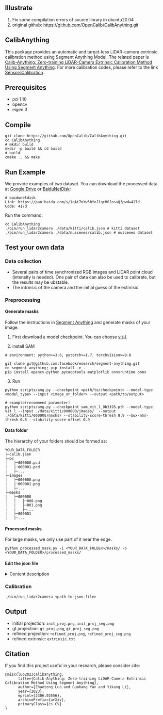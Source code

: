 
## Illustrate
1. Fix some compilation errors of source library in ubuntu20.04
2. original github: https://github.com/OpenCalib/CalibAnything.git

## CalibAnything

This package provides an automatic and target-less LiDAR-camera extrinsic calibration method using Segment Anything Model. The related paper is [Calib-Anything: Zero-training LiDAR-Camera Extrinsic Calibration Method Using Segment Anything](https://arxiv.org/abs/2306.02656). For more calibration codes, please refer to the link <a href="https://github.com/PJLab-ADG/SensorsCalibration" title="SensorsCalibration">SensorsCalibration</a>.

## Prerequisites
- pcl 1.10
- opencv
- eigen 3

## Compile
```shell
git clone https://github.com/OpenCalib/CalibAnything.git
cd CalibAnything
# mkdir build
mkdir -p build && cd build
# build
cmake .. && make
```

## Run Example
We provide examples of two dataset. You can download the processed data at [Google Drive](https://drive.google.com/file/d/1OCtbIGilLOBnHzY5VNHqRZzbxXj3xiXc/view?usp=drive_link) or [BaiduNetDisk](https://pan.baidu.com/s/1qAt7nYw5hYoJ1qrH0JosaQ?pwd=417d):
```
# baidunetdisk
Link: https://pan.baidu.com/s/1qAt7nYw5hYoJ1qrH0JosaQ?pwd=417d 
Code: 417d
```

Run the command:
```shell
cd CalibAnything
./bin/run_lidar2camera ./data/kitti/calib.json # kitti dataset
./bin/run_lidar2camera ./data/nuscenes/calib.json # nuscenes dataset
```

## Test your own data

### Data collection

- Several pairs of time synchronized RGB images and LiDAR point cloud (intensity is needed). One pair of data can also be used to calibrate, but the results may be ubstable.
- The intrinsic of the camera and the initial guess of the extrinsic.

### Preprocessing

#### Generate masks

Follow the instructions in [Segment Anything](https://github.com/facebookresearch/segment-anything) and generate masks of your image.

1. First download a model checkpoint. You can choose [vit-l](https://dl.fbaipublicfiles.com/segment_anything/sam_vit_l_0b3195.pth).

2. Install SAM
```shell
# environment: python>=3.8, pytorch>=1.7, torchvision>=0.8

git clone git@github.com:facebookresearch/segment-anything.git
cd segment-anything; pip install -e .
pip install opencv-python pycocotools matplotlib onnxruntime onnx
```

3. Run
```shell
python scripts/amg.py --checkpoint <path/to/checkpoint> --model-type <model_type> --input <image_or_folder> --output <path/to/output>

# example(recommend parameter)
python scripts/amg.py --checkpoint sam_vit_l_0b3195.pth --model-type vit_l --input ./data/kitti/000000/images/  --output ./data/kitti/000000/masks/ --stability-score-thresh 0.9 --box-nms-thresh 0.5 --stability-score-offset 0.9
```

#### Data folder
The hierarchy of your folders should be formed as:
```
YOUR_DATA_FOLDER
├─calib.json
├─pc
|   ├─000000.pcd
|   ├─000001.pcd
|   ├─...
├─images
|   ├─000000.png
|   ├─000001.png
|   ├─...
├─masks
|   ├─000000
|   |   ├─000.png
|   |   ├─001.png
|   |   ├─...
|   ├─000001
|   ├─...

```

#### Processed masks

For large masks, we only use part of it near the edge.
```shell
python processed_mask.py -i <YOUR_DATA_FOLDER>/masks/ -o <YOUR_DATA_FOLDER>/processed_masks/
```

#### Edit the json file

<details><summary>Content description</summary>

- `cam_K`: camera intrinsic matrix
- `cam_dist`: camera distortion coefficient. `[k1, k2, p1, p2, p3, ...]`, use the same order as [opencv](https://amroamroamro.github.io/mexopencv/matlab/cv.initUndistortRectifyMap.html)
- `T_lidar_to_cam`: initial guess of the extrinsic
- `T_lidar_to_cam_gt`: ground-truth of the extrinsic (Used to calculate error. If not provided, set "available" to false)
- `img_folder`: the path to images
- `mask_folder`: the path to masks
- `pc_folder`: the path to point cloud
- `img_format`: the suffix of the image
- `pc_format`: the suffix of the point cloud (support pcd or kitti bin)
- `file_name`: the name of the input images and point cloud
- `min_plane_point_num`: the minimum number of point in plane extraction
- `cluster_tolerance`: the spatial cluster tolerance in euclidean cluster (set larger if the point cloud is sparse, such as the 32-beam LiDAR)
- `search_num`: the number of search times
- `search_range`: the search range for rotation and translation
- `point_range`: the approximate height range of the point cloud projected onto the image (the top of the image is 0.0 and the bottom of the image is 1.0)
- `down_sample`: the point cloud downsample voxel size (if don't need downsample, set the "is_valid" to false)
- `thread`: the number of thread to reduce calibration time
</details>

### Calibration
```shell
./bin/run_lidar2camera <path-to-json-file>
```

## Output
- initial projection: `init_proj.png`, `init_proj_seg.png`
- gt projection: `gt_proj.png`, `gt_proj_seg.png`
- refined projection: `refined_proj.png`, `refined_proj_seg.png`
- refined extrinsic: `extrinsic.txt`

## Citation
If you find this project useful in your research, please consider cite:
```
@misc{luo2023calibanything,
      title={Calib-Anything: Zero-training LiDAR-Camera Extrinsic Calibration Method Using Segment Anything}, 
      author={Zhaotong Luo and Guohang Yan and Yikang Li},
      year={2023},
      eprint={2306.02656},
      archivePrefix={arXiv},
      primaryClass={cs.CV}
}
```
